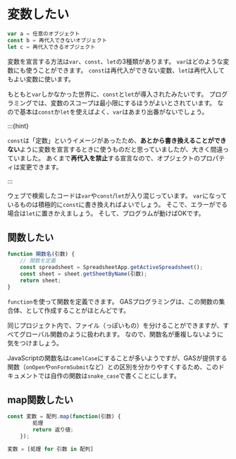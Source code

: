# 変数したい

```js
var a = 任意のオブジェクト
const b = 再代入できないオブジェクト
let c = 再代入できるオブジェクト

```

変数を宣言する方法は``var``、``const``、``let``の3種類があります。
``var``はどのような変数にも使うことができます。
``const``は再代入ができない変数、``let``は再代入してもよい変数に使います。

もともと``var``しかなかった世界に、``const``と``let``が導入されたみたいです。
プログラミングでは、変数のスコープは最小限にするほうがよいとされています。
なので基本は``const``か``let``を使えばよく、``var``はあまり出番がないでしょう。

:::{hint}

``const``は「定数」というイメージがあったため、**あとから書き換えることができない**ように変数を宣言するときに使うものだと思っていましたが、大きく間違っていました。
あくまで**再代入を禁止**する宣言なので、オプジェクトのプロパティは変更できます。

:::

ウェブで検索したコードは``var``や``const``/``let``が入り混じっています。
``var``になっているものは積極的に``const``に書き換えればよいでしょう。
そこで、エラーがでる場合は``let``に置きかえましょう。
そして、プログラムが動けばOKです。

## 関数したい

```js
function 関数名(引数) {
    // 関数を定義
    const spreadsheet = SpreadsheetApp.getActiveSpreadsheet();
    const sheet = sheet.getSheetByName(引数);
    return sheet;
}
```

``function``を使って関数を定義できます。
GASプログラミングは、この関数の集合体、として作成することがほとんどです。

同じプロジェクト内で、ファイル（っぽいもの）を分けることができますが、すべてグローバル関数のように扱われます。
なので、関数名が重複しないように気をつけましょう。

JavaScriptの関数名は``camelCase``にすることが多いようですが、GASが提供する関数（``onOpen``や``onFormSubmit``など）との区別を分かりやすくするため、このドキュメントでは自作の関数は``snake_case``で書くことにします。

## map関数したい

```js
const 変数 = 配列.map(function(引数) {
        処理
        return 返り値;
    });
```

```python
変数 = [処理 for 引数 in 配列]
```
